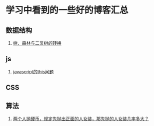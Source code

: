 # 学习中看到的一些好的博客汇总


## 数据结构

1. [树、森林与二叉树的转换](https://blog.csdn.net/linraise/article/details/11745559)





## js

1. [javascript的this问题](https://blog.csdn.net/marcelwu/article/details/78934069)


## CSS




## 算法

1. [两个人抛硬币，规定先抛出正面的人女装，那先抛的人女装几率多大？](https://www.zhihu.com/question/294222669)